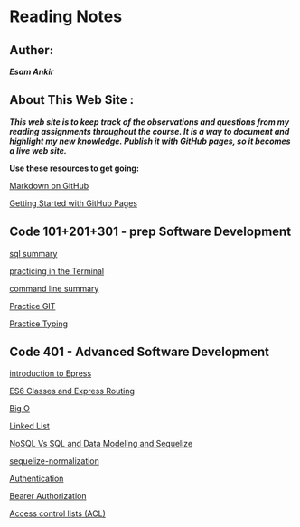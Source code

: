 # Reading Notes

## Auther:
 ***Esam Ankir***

## About This Web Site :
***This web site is to keep track of the observations and questions from my reading assignments throughout the course. It is a way to document and highlight my new knowledge. Publish it with GitHub pages, so it becomes a live web site.***

**Use these resources to get going:**

[Markdown on GitHub](https://docs.github.com/en/get-started/writing-on-github/getting-started-with-writing-and-formatting-on-github/basic-writing-and-formatting-syntax)


[Getting Started with GitHub Pages](https://docs.github.com/en/pages/quickstart)


## Code 101+201+301 - prep Software Development 

[sql summary](./prep/sql/sql.md) 

[practicing in the Terminal](./prep/Practice-in-the-Terminal/activities.md)

[command line summary](./prep/Practice-in-the-Terminal/command-line-summary.md) 

[Practice GIT](./prep/git-practice/git-practice.md)

[Practice Typing](./prep/Typing-Practice/Typing-Practice.md)


## Code 401 - Advanced Software Development

[introduction to Epress](./401/express.md) 

[ES6 Classes and Express Routing](./401/class-routing.md)

[Big O](./401/BigO.md)

[Linked List](./401/linkedList.md)

[NoSQL Vs SQL and Data Modeling and Sequelize](./401/nosqlVSsql.md)

[sequelize-normalization](./401/equelizeNormalization.md)

[Authentication](./401/authentication.md)

[Bearer Authorization](./401/BearerAuthorization.md)

[Access control lists (ACL)](./401/ACL.md)
















